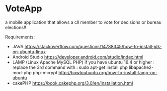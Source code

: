 # VoteApp
a mobile application that allows a cll member to vote for decisions or bureau elections!!

Requirements:
* JAVA
https://stackoverflow.com/questions/14788345/how-to-install-jdk-on-ubuntu-linux
* Android Studio
https://developer.android.com/studio/index.html
* LAMP (Linux Apache MySQL PHP)
if you have ubuntu 16.4 or higher : replace the 3rd command with :
sudo apt-get install php libapache2-mod-php php-mcrypt
http://howtoubuntu.org/how-to-install-lamp-on-ubuntu
* cakePHP
https://book.cakephp.org/3.0/en/installation.html
